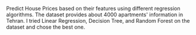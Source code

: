 Predict House Prices based on their features using different regression algorithms. The dataset provides about 4000 apartments' information in Tehran. I tried Linear Regression, Decision Tree, and Random Forest on the dataset and chose the best one.
